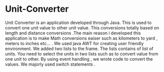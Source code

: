 # Unit-Converter
Unit Converter is an application developed through Java. This is used to convert one unit value to other unit value. This conversions totally based on length and distance conversions .The main reason i developed this application is to make  Math conversions eaiser such as kilometers to yard , meters to inches etc... .  We used java AWT for creating user friendly environment. We added two lists to the frame. The lists contains of list of units. You need to select the units in two lists such as to convert value from one unit to other. By using event handling , we wrote code to convert the values. We majorly used switch statements . 
